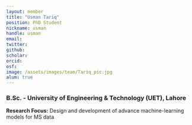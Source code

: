 ```yaml
---
layout: member
title: "Usman Tariq"
position: PhD Student
nickname: usman
handle: usman 
email: 
twitter:
github: 
scholar: 
orcid:
osf: 
image: /assets/images/team/Tariq_pic.jpg
alum: true
---
```


### B.Sc. - University of Engineering & Technology (UET), Lahore

__Research Focus:__ Design and development of advance machine-learning models for MS data
